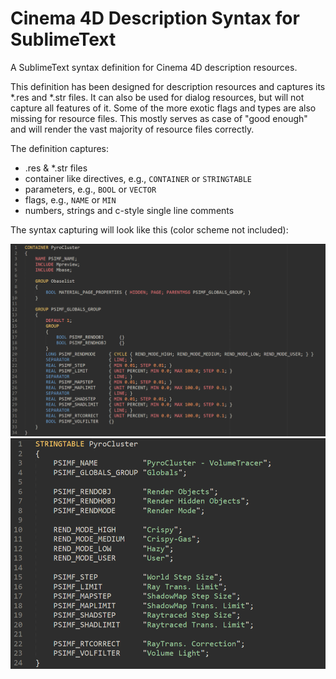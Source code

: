 # Cinema 4D Description Syntax for SublimeText
A SublimeText syntax definition for Cinema 4D description resources. 

This definition has been designed for description resources and captures its *.res and *.str files. It can also be used for dialog resources, but will not capture all features of it. Some of the more exotic flags and types are also missing for resource files. This mostly serves as case of "good enough" and will render the vast majority of resource files correctly.

The definition captures:
* .res & *.str files
* container like directives, e.g., `CONTAINER` or `STRINGTABLE`
* parameters, e.g., `BOOL` or `VECTOR`
* flags, e.g., `NAME` or `MIN`
* numbers, strings and c-style single line comments

The syntax capturing will look like this (color scheme not included):

![A resource file using the syntax definition](img/pyro_res.png "A resource file using the syntax definition")
![A string file using the syntax definition](img/pyro_str.png "A string file using the syntax definition")